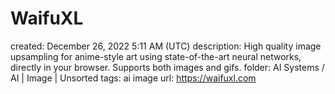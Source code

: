 # WaifuXL

created: December 26, 2022 5:11 AM (UTC)
description: High quality image upsampling for anime-style art using state-of-the-art neural networks, directly in your browser. Supports both images and gifs.
folder: AI Systems / AI | Image | Unsorted
tags: ai image
url: https://waifuxl.com